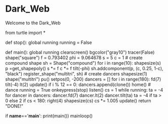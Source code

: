 # Dark_Web
Welcome to the Dark_Web


from turtle import *


def stop():
    global running
    running = False



def main():
    global running
    clearscreen()
    bgcolor("gray10")
    tracer(False)
    shape("square")
    f =   0.793402
    phi = 9.064678
    s = 5
    c = 1
    # create compound shape
    sh = Shape("compound")
    for i in range(10):
        shapesize(s)
        p =get_shapepoly()
        s *= f
        c *= f
        tilt(-phi)
        sh.addcomponent(p, (c, 0.25, 1-c), "black")
    register_shape("multitri", sh)
    # create dancers
    shapesize(1)
    shape("multitri")
    pu()
    setpos(0, -200)
    dancers = []
    for i in range(180):
        fd(7)
        tilt(-4)
        lt(2)
        update()
        if i % 12 == 0:
            dancers.append(clone())
    home()
    # dance
    running = True
    onkeypress(stop)
    listen()
    cs = 1
    while running:
        ta = -4
        for dancer in dancers:
            dancer.fd(7)
            dancer.lt(2)
            dancer.tilt(ta)
            ta = -4 if ta > 0 else 2
        if cs < 180:
            right(4)
            shapesize(cs)
            cs *= 1.005
        update()
    return "DONE!"
		
		

if __name__=='__main__':
    print(main())
    mainloop()

